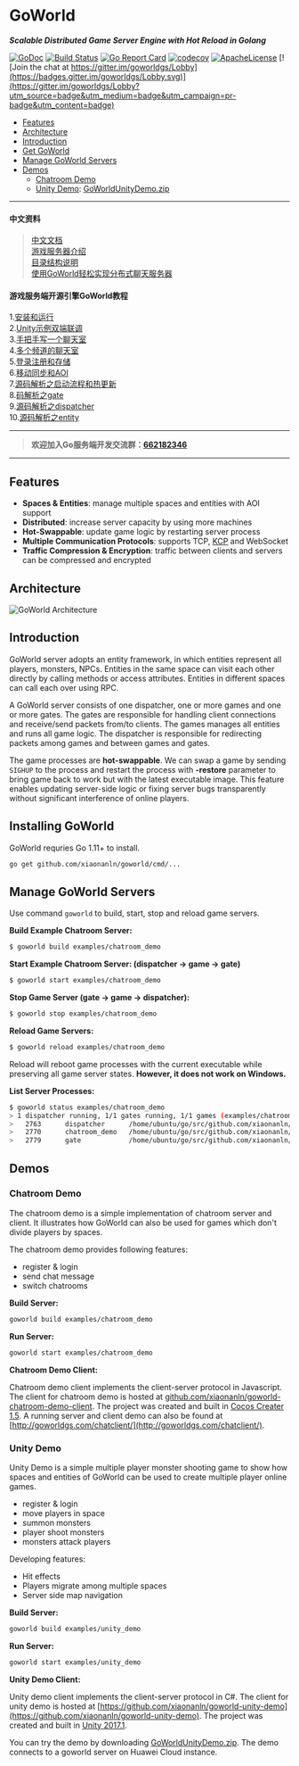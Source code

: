 # GoWorld
_**Scalable Distributed Game Server Engine with Hot Reload in Golang**_


[![GoDoc](https://godoc.org/github.com/xiaonanln/goworld?status.png)](https://godoc.org/github.com/xiaonanln/goworld) 
[![Build Status](https://api.travis-ci.org/xiaonanln/goworld.svg?branch=master)](https://travis-ci.org/xiaonanln/goworld) [![Go Report Card](https://goreportcard.com/badge/github.com/xiaonanln/goworld)](https://goreportcard.com/report/github.com/xiaonanln/goworld) [![codecov](https://codecov.io/gh/xiaonanln/goworld/branch/master/graph/badge.svg)](https://codecov.io/gh/xiaonanln/goworld) 
[![ApacheLicense](https://img.shields.io/badge/license-APACHE%20License-blue.svg)](https://raw.githubusercontent.com/xiaonanln/goworld/master/LICENSE)
[![Join the chat at https://gitter.im/goworldgs/Lobby](https://badges.gitter.im/goworldgs/Lobby.svg)](https://gitter.im/goworldgs/Lobby?utm_source=badge&utm_medium=badge&utm_campaign=pr-badge&utm_content=badge)



  * [Features](#features)
  * [Architecture](#architecture)
  * [Introduction](#introduction)
  * [Get GoWorld](#get-goworld)
  * [Manage GoWorld Servers](#manage-goworld-servers)
  * [Demos](#demos)
    * [Chatroom Demo](#chatroom-demo)
    * [Unity Demo](#unity-demo): [GoWorldUnityDemo.zip](http://goworldgs.com/goworld_files/GoWorldUnityDemo.zip) 
---------------------------------------
#### 中文资料 
> [中文文档](https://godoc.org/github.com/xiaonanln/goworld/cn)  
> [游戏服务器介绍](http://www.cnblogs.com/isaiah/p/7259036.html)  
> [目录结构说明](https://github.com/xiaonanln/goworld/wiki/GoWorld%E6%B8%B8%E6%88%8F%E6%9C%8D%E5%8A%A1%E5%99%A8%E5%BC%95%E6%93%8E%E7%9B%AE%E5%BD%95%E7%BB%93%E6%9E%84)   
> [使用GoWorld轻松实现分布式聊天服务器](https://github.com/xiaonanln/goworld/wiki/%E4%BD%BF%E7%94%A8GoWorld%E6%B8%B8%E6%88%8F%E6%9C%8D%E5%8A%A1%E5%99%A8%E5%BC%95%E6%93%8E%E8%BD%BB%E6%9D%BE%E5%AE%9E%E7%8E%B0%E5%88%86%E5%B8%83%E5%BC%8F%E8%81%8A%E5%A4%A9%E6%9C%8D%E5%8A%A1%E5%99%A8)  


#### 游戏服务端开源引擎GoWorld教程  
1.[安装和运行](https://zhuanlan.zhihu.com/p/66304813 "安装和运行")  
2.[Unity示例双端联调](https://zhuanlan.zhihu.com/p/67065981 "Unity示例双端联调")  
3.[手把手写一个聊天室](https://zhuanlan.zhihu.com/p/67951379 "手把手写一个聊天室")  
4.[多个频道的聊天室](https://zhuanlan.zhihu.com/p/68901701 "多个频道的聊天室")  
5.[登录注册和存储](https://zhuanlan.zhihu.com/p/70039615 "登录注册和存储")  
6.[移动同步和AOI](https://zhuanlan.zhihu.com/p/70778081 "移动同步和AOI")  
7.[源码解析之启动流程和热更新](https://zhuanlan.zhihu.com/p/72093172 "源码解析之启动流程和热更新")  
8.[码解析之gate](https://zhuanlan.zhihu.com/p/73727839 "码解析之gate")  
9.[源码解析之dispatcher](https://zhuanlan.zhihu.com/p/73906406 "源码解析之dispatcher")  
10.[源码解析之entity](https://zhuanlan.zhihu.com/p/74736032 "源码解析之entity")  


---------------------------------------
> **欢迎加入Go服务端开发交流群：[662182346](http://shang.qq.com/wpa/qunwpa?idkey=f2a99bd9bd9e6df3528174180aad753d05b372a8828e1b8e5c1ec5df42b301db)**
---------------------------------------  
## Features
* **Spaces & Entities**: manage multiple spaces and entities with AOI support
* **Distributed**: increase server capacity by using more machines
* **Hot-Swappable**: update game logic by restarting server process
* **Multiple Communication Protocols**: supports TCP, [KCP](https://github.com/skywind3000/kcp) and WebSocket
* **Traffic Compression & Encryption**: traffic between clients and servers can be compressed and encrypted

## Architecture
![GoWorld Architecture](http://goworldgs.com/public/img/goworld_arch.png "GoWorld Architecture")

## Introduction
GoWorld server adopts an entity framework, in which entities represent all players, monsters, NPCs.
Entities in the same space can visit each other directly by calling methods or access attributes. 
Entities in different spaces can call each over using RPC.

A GoWorld server consists of one dispatcher, one or more games and one or more gates. 
The gates are responsible for handling client connections and receive/send packets from/to clients. 
The games manages all entities and runs all game logic. 
The dispatcher is responsible for redirecting packets among games and between games and gates.  

The game processes are **hot-swappable**. 
We can swap a game by sending `SIGHUP` to the process and restart the process with **-restore** parameter to bring game 
back to work but with the latest executable image. This feature enables updating server-side logic or fixing server bugs
 transparently without significant interference of online players. 

## Installing GoWorld
GoWorld requries Go 1.11+ to install.
```bash
go get github.com/xiaonanln/goworld/cmd/...
``` 

## Manage GoWorld Servers
Use command `goworld` to build, start, stop and reload game servers. 

**Build Example Chatroom Server:**
```bash
$ goworld build examples/chatroom_demo
```

**Start Example Chatroom Server: (dispatcher -> game -> gate)**
```bash
$ goworld start examples/chatroom_demo
``` 

**Stop Game Server (gate -> game -> dispatcher):**
```bash
$ goworld stop examples/chatroom_demo
```

**Reload Game Servers:**
```bash
$ goworld reload examples/chatroom_demo
```
Reload will reboot game processes with the current executable while preserving all game server states. 
**However, it does not work on Windows.**

**List Server Processes:**
```bash
$ goworld status examples/chatroom_demo
> 1 dispatcher running, 1/1 gates running, 1/1 games (examples/chatroom_demo) running
> 	2763      dispatcher      /home/ubuntu/go/src/github.com/xiaonanln/goworld/components/dispatcher/dispatcher -dispid 1
> 	2770      chatroom_demo   /home/ubuntu/go/src/github.com/xiaonanln/goworld/examples/chatroom_demo/chatroom_demo -gid 1
> 	2779      gate            /home/ubuntu/go/src/github.com/xiaonanln/goworld/components/gate/gate -gid 1
```  

## Demos

### Chatroom Demo
The chatroom demo is a simple implementation of chatroom server and client. It illustrates how
GoWorld can also be used for games which don't divide players by spaces. 

The chatroom demo provides following features:
* register & login
* send chat message
* switch chatrooms

**Build Server:**
```bash
goworld build examples/chatroom_demo
```
**Run Server:**
```bash
goworld start examples/chatroom_demo
```

**Chatroom Demo Client:**

Chatroom demo client implements the client-server protocol in Javascript.  
The client for chatroom demo is hosted at [github.com/xiaonanln/goworld-chatroom-demo-client](https://github.com/xiaonanln/goworld-chatroom-demo-client).
The project was created and built in [Cocos Creater 1.5](http://www.cocos2d-x.org/). A running server and client demo can also be found at [http://goworldgs.com/chatclient/](http://goworldgs.com/chatclient/).

### Unity Demo
Unity Demo is a simple multiple player monster shooting game to show how spaces and entities of GoWorld
can be used to create multiple player online games.  

* register & login
* move players in space
* summon monsters
* player shoot monsters
* monsters attack players

Developing features:
* Hit effects
* Players migrate among multiple spaces
* Server side map navigation

**Build Server:**
```bash
goworld build examples/unity_demo
```
**Run Server:**
```bash
goworld start examples/unity_demo
```

**Unity Demo Client:**

Unity demo client implements the client-server protocol in C#. 
The client for unity demo is hosted at [https://github.com/xiaonanln/goworld-unity-demo](https://github.com/xiaonanln/goworld-unity-demo).
The project was created and built in [Unity 2017.1](https://unity3d.com/). 

You can try the demo by downloading [GoWorldUnityDemo.zip](http://goworldgs.com/goworld_files/GoWorldUnityDemo.zip). 
The demo connects to a goworld server on Huawei Cloud instance.
